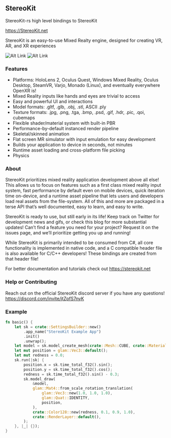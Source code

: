 ## StereoKit
StereoKit-rs high level bindings to StereoKit

<https://StereoKit.net>

StereoKit is an easy-to-use Mixed Realty engine, designed for creating VR, AR, and XR experiences

![Alt Link](https://media.giphy.com/media/v1.Y2lkPTc5MGI3NjExYmE3MWI5ZjI5Mzk3YjFlNTVlZTM0YWEzYzYxMGJkNjY3ZjQ2YjQ4MiZlcD12MV9pbnRlcm5hbF9naWZzX2dpZklkJmN0PWc/tDPnLNOjTRio520V5s/giphy-downsized-large.gif)
![Alt Link](https://media.giphy.com/media/v1.Y2lkPTc5MGI3NjExMDA5YTBjY2FhNWEyMGNjZGI5NmI1YTRjOWRhOWNjMjI2MWZkNDYxMyZlcD12MV9pbnRlcm5hbF9naWZzX2dpZklkJmN0PWc/5MIrslIRJlBCqjP0oY/giphy-downsized-large.gif)
### Features

* Platforms: HoloLens 2, Oculus Quest, Windows Mixed Reality, Oculus Desktop, SteamVR, Varjo, Monado (Linux), and eventually everywhere OpenXR is!
* Mixed Reality inputs like hands and eyes are trivial to access
* Easy and powerful UI and interactions
* Model formats: .gltf, .glb, .obj, .stl, ASCII .ply
* Texture formats: .jpg, .png, .tga, .bmp, .psd, .gif, .hdr, .pic, .qoi, cubemaps
* Flexible shader/material system with built-in PBR
* Performance-by-default instanced render pipeline
* Skeletal/skinned animation
* Flat screen MR simulator with input emulation for easy development
* Builds your application to device in seconds, not minutes
* Runtime asset loading and cross-platform file picking
* Physics

### About
StereoKit prioritizes mixed reality application development above all else! This allows us to focus on features such as a first class mixed reality input system, fast performance by default even on mobile devices, quick iteration time on-device, and a runtime asset pipeline that lets users and developers load real assets from the file-system. All of this and more are packaged in a terse API that’s well documented, easy to learn, and easy to write.

StereoKit is ready to use, but still early in its life! Keep track on Twitter for development news and gifs, or check this blog for more substantial updates! Can’t find a feature you need for your project? Request it on the issues page, and we’ll prioritize getting you up and running!

While StereoKit is primarily intended to be consumed from C#, all core functionality is implemented in native code, and a C compatible header file is also available for C/C++ developers!
These bindings are created from that header file!

For better documentation and tutorials check out <https://stereokit.net>

### Help or Contributing
Reach out on the official StereoKit discord server if you have any questions!
<https://discord.com/invite/jtZpfS7nyK>

### Example

```rust
fn basic() {
    let sk = crate::SettingsBuilder::new()
        .app_name("StereoKit Example App")
        .init()
        .unwrap();
    let model = sk.model_create_mesh(crate::Mesh::CUBE, crate::Material::DEFAULT);
    let mut position = glam::Vec3::default();
    let mut redness = 0.0;
    sk.run(|sk| {
        position.x = sk.time_total_f32().sin();
        position.y = sk.time_total_f32().cos();
        redness = sk.time_total_f32().sin() - 0.3;
        sk.model_draw(
            &model,
            glam::Mat4::from_scale_rotation_translation(
                glam::Vec3::new(1.0, 1.0, 1.0),
                glam::Quat::IDENTITY,
                position,
            ),
            crate::Color128::new(redness, 0.1, 0.9, 1.0),
            crate::RenderLayer::default(),
        );
    }, |_| {});
}
```